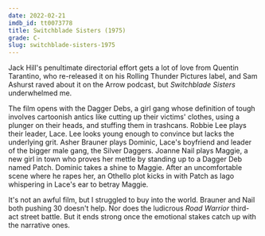 ```yaml
---
date: 2022-02-21
imdb_id: tt0073778
title: Switchblade Sisters (1975)
grade: C-
slug: switchblade-sisters-1975
---
```


Jack Hill's penultimate directorial effort gets a lot of love from Quentin Tarantino, who re-released it on his Rolling Thunder Pictures label, and Sam Ashurst raved about it on the Arrow podcast, but _Switchblade Sisters_ underwhelmed me.

<!-- end -->

The film opens with the Dagger Debs, a girl gang whose definition of tough involves cartoonish antics like cutting up their victims' clothes, using a plunger on their heads, and stuffing them in trashcans. Robbie Lee plays their leader, Lace. Lee looks young enough to convince but lacks the underlying grit. Asher Brauner plays Dominic, Lace's boyfriend and leader of the bigger male gang, the Silver Daggers. Joanne Nail plays Maggie, a new girl in town who proves her mettle by standing up to a Dagger Deb named Patch. Dominic takes a shine to Maggie. After an uncomfortable scene where he rapes her, an Othello plot kicks in with Patch as Iago whispering in Lace's ear to betray Maggie.

It's not an awful film, but I struggled to buy into the world. Brauner and Nail both pushing 30 doesn't help. Nor does the ludicrous <span data-imdb-id="tt0082694">_Road Warrior_</span> third-act street battle. But it ends strong once the emotional stakes catch up with the narrative ones.